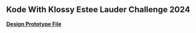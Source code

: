 
## Kode With Klossy Estee Lauder Challenge 2024


**[Design Prototype File](https://www.figma.com/design/xqoy7phh3Vbq3BXwyNxhGb/Estee-Lauder-2024-Challenge-Design?node-id=0-1&p=f)**
